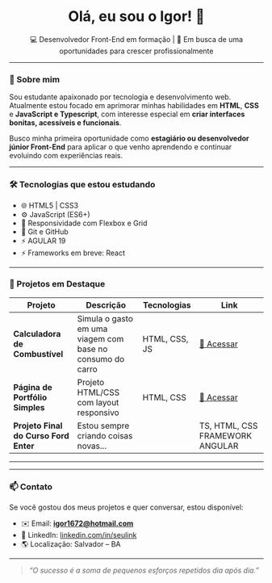 <h1 align="center">Olá, eu sou o Igor! 👋</h1>

<p align="center">
  💻 Desenvolvedor Front-End em formação | 🎯 Em busca de uma oportunidades para crescer profissionalmente
</p>

---

### 🚀 Sobre mim

Sou estudante apaixonado por tecnologia e desenvolvimento web. Atualmente estou focado em aprimorar minhas habilidades em **HTML**, **CSS** e **JavaScript e Typescript**, com interesse especial em **criar interfaces bonitas, acessíveis e funcionais**.

Busco minha primeira oportunidade como **estagiário ou desenvolvedor júnior Front-End** para aplicar o que venho aprendendo e continuar evoluindo com experiências reais.

---

### 🛠️ Tecnologias que estou estudando

- 🌐 HTML5 | CSS3
- ⚙️ JavaScript (ES6+)
- 🎨 Responsividade com Flexbox e Grid
- 🧠 Git e GitHub
- ⚡️ AGULAR 19
- ⚡️ Frameworks em breve: React

---

### 📌 Projetos em Destaque

| Projeto | Descrição | Tecnologias | Link |
|--------|-----------|-------------|------|
| **Calculadora de Combustível** | Simula o gasto em uma viagem com base no consumo do carro | HTML, CSS, JS | [🔗 Acessar](https://github.com/IgorBRG/Desafio-sprint-2) |
| **Página de Portfólio Simples** | Projeto HTML/CSS com layout responsivo | HTML, CSS | [🔗 Acessar](https://github.com/IgorBRG/Projeto-css-e-html) |
| **Projeto Final do Curso Ford Enter** | Estou sempre criando coisas novas... | |TS, HTML, CSS FRAMEWORK ANGULAR | [🔗 Acessar](https://dashboardautomotiva.netlify.app/principal) |

---

---

### 📫 Contato

Se você gostou dos meus projetos e quer conversar, estou disponível:

- ✉️ Email: **igor1672@hotmail.com**
- 💼 LinkedIn: [linkedin.com/in/seulink](https://www.linkedin.com/in/igor-oliveira-206b64237/) 
- 🌎 Localização: Salvador – BA

---

> *“O sucesso é a soma de pequenos esforços repetidos dia após dia.”*

